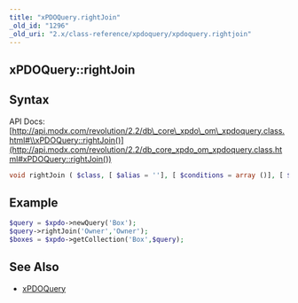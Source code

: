 ```yaml
---
title: "xPDOQuery.rightJoin"
_old_id: "1296"
_old_uri: "2.x/class-reference/xpdoquery/xpdoquery.rightjoin"
---
```


## xPDOQuery::rightJoin

## Syntax

API Docs: [http://api.modx.com/revolution/2.2/db\_core\_xpdo\_om\_xpdoquery.class.html#\\xPDOQuery::rightJoin()](http://api.modx.com/revolution/2.2/db_core_xpdo_om_xpdoquery.class.html#xPDOQuery::rightJoin())

``` php 
void rightJoin ( $class, [ $alias = ''], [ $conditions = array ()], [ $conjunction = xPDOQuery::SQL_AND], [ $binding = null], [ $condGroup = 0])
```

## Example

``` php 
$query = $xpdo->newQuery('Box');
$query->rightJoin('Owner','Owner');
$boxes = $xpdo->getCollection('Box',$query);
```

## See Also

- [xPDOQuery](extending-modx/xpdo/class-reference/xpdoquery "xPDOQuery")